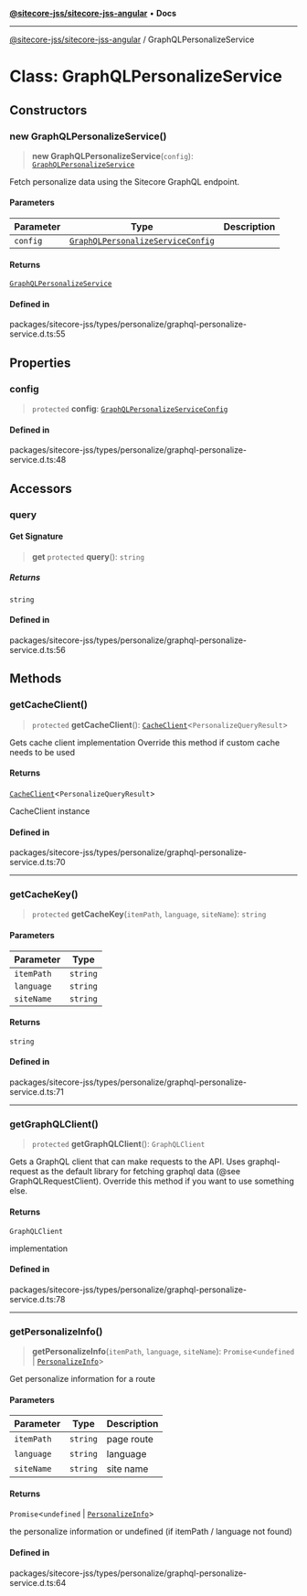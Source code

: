 [**@sitecore-jss/sitecore-jss-angular**](../README.md) • **Docs**

***

[@sitecore-jss/sitecore-jss-angular](../README.md) / GraphQLPersonalizeService

# Class: GraphQLPersonalizeService

## Constructors

### new GraphQLPersonalizeService()

> **new GraphQLPersonalizeService**(`config`): [`GraphQLPersonalizeService`](GraphQLPersonalizeService.md)

Fetch personalize data using the Sitecore GraphQL endpoint.

#### Parameters

| Parameter | Type | Description |
| ------ | ------ | ------ |
| `config` | [`GraphQLPersonalizeServiceConfig`](../type-aliases/GraphQLPersonalizeServiceConfig.md) |  |

#### Returns

[`GraphQLPersonalizeService`](GraphQLPersonalizeService.md)

#### Defined in

packages/sitecore-jss/types/personalize/graphql-personalize-service.d.ts:55

## Properties

### config

> `protected` **config**: [`GraphQLPersonalizeServiceConfig`](../type-aliases/GraphQLPersonalizeServiceConfig.md)

#### Defined in

packages/sitecore-jss/types/personalize/graphql-personalize-service.d.ts:48

## Accessors

### query

#### Get Signature

> **get** `protected` **query**(): `string`

##### Returns

`string`

#### Defined in

packages/sitecore-jss/types/personalize/graphql-personalize-service.d.ts:56

## Methods

### getCacheClient()

> `protected` **getCacheClient**(): [`CacheClient`](../interfaces/CacheClient.md)\<`PersonalizeQueryResult`\>

Gets cache client implementation
Override this method if custom cache needs to be used

#### Returns

[`CacheClient`](../interfaces/CacheClient.md)\<`PersonalizeQueryResult`\>

CacheClient instance

#### Defined in

packages/sitecore-jss/types/personalize/graphql-personalize-service.d.ts:70

***

### getCacheKey()

> `protected` **getCacheKey**(`itemPath`, `language`, `siteName`): `string`

#### Parameters

| Parameter | Type |
| ------ | ------ |
| `itemPath` | `string` |
| `language` | `string` |
| `siteName` | `string` |

#### Returns

`string`

#### Defined in

packages/sitecore-jss/types/personalize/graphql-personalize-service.d.ts:71

***

### getGraphQLClient()

> `protected` **getGraphQLClient**(): `GraphQLClient`

Gets a GraphQL client that can make requests to the API. Uses graphql-request as the default
library for fetching graphql data (@see GraphQLRequestClient). Override this method if you
want to use something else.

#### Returns

`GraphQLClient`

implementation

#### Defined in

packages/sitecore-jss/types/personalize/graphql-personalize-service.d.ts:78

***

### getPersonalizeInfo()

> **getPersonalizeInfo**(`itemPath`, `language`, `siteName`): `Promise`\<`undefined` \| [`PersonalizeInfo`](../type-aliases/PersonalizeInfo.md)\>

Get personalize information for a route

#### Parameters

| Parameter | Type | Description |
| ------ | ------ | ------ |
| `itemPath` | `string` | page route |
| `language` | `string` | language |
| `siteName` | `string` | site name |

#### Returns

`Promise`\<`undefined` \| [`PersonalizeInfo`](../type-aliases/PersonalizeInfo.md)\>

the personalize information or undefined (if itemPath / language not found)

#### Defined in

packages/sitecore-jss/types/personalize/graphql-personalize-service.d.ts:64
